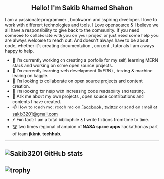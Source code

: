 <h2 align="center"> Hello! I'm Sakib Ahamed Shahon</h2>

I am a passionate programmer , bookworm and aspiring developer. I love to work with different technologies and tools. I Love opensource & I believe we all have a responsibility to give back to the community. If you need someone to collaborate with you on your project or just need some help you are always welcome to reach out. And doesn't always have to be about code, whether it's creating documentation , content , tutorials I am always happy to help. 

- 🔭 I’m currently working on creating a porfolio for my self, learning MERN stack and working on some open source projects.
- 🌱 I’m currently learning web development (MERN) , testing & machine learing on kaggle.
- 👯 I’m looking to collaborate on open source projects and content creation.
- 🤔 I’m looking for help with increasing code readability and testing. 
- 💬 Ask me about my own projects , open source contributions and contents I have created.
- 📫 How to reach me: reach me on [Facebook](https://www.facebook.com/sakib.shahon) , [twitter](https://twitter.com/SakibShahon) or send an email at sakib3201@gmail.com 
- ⚡ Fun fact: I am a total bibliophile & I write fictions from time to time.
- 🏆 two times regional champion of **NASA space apps** hackathon as part of team **jkkniu techhub**. 

---
![Sakib3201 GitHub stats](https://github-readme-stats.vercel.app/api?username=sakib3201&show_icons=true&theme=dracula)
---
![trophy](https://github-profile-trophy.vercel.app/?username=sakib3201&theme=dracula)
---
